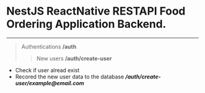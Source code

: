 # NestJS ReactNative RESTAPI Food Ordering Application Backend.

---

> Authentications **/auth**
>
> > New users **/auth/create-user**

-   Check if user alread exist
-   Recored the new user data to the database
    **_/auth/create-user/example@email.com_**
